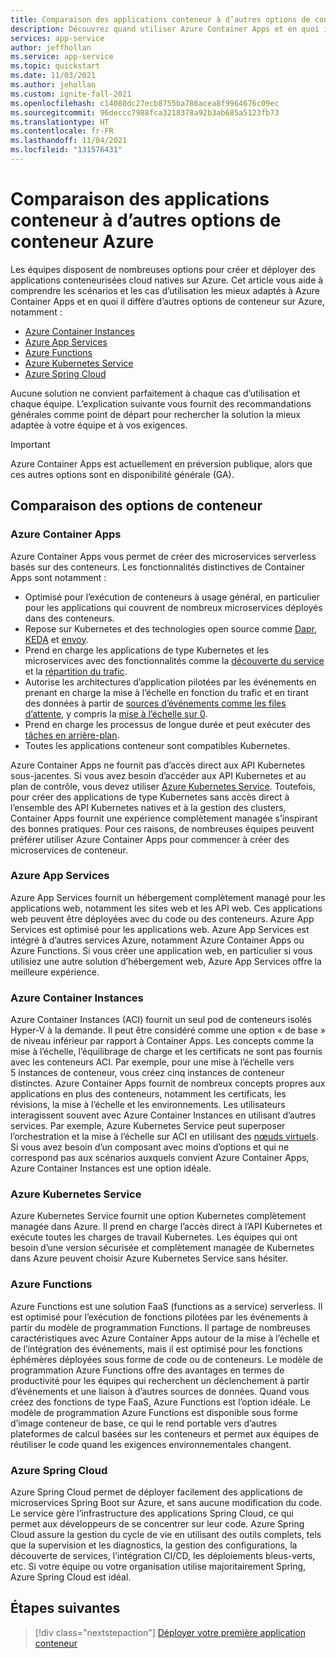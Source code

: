 ```yaml
---
title: Comparaison des applications conteneur à d’autres options de conteneur Azure
description: Découvrez quand utiliser Azure Container Apps et en quoi il diffère d’autres options de conteneur, notamment Azure Container Instances, Azure App Services, Azure Functions et Azure Kubernetes Service.
services: app-service
author: jeffhollan
ms.service: app-service
ms.topic: quickstart
ms.date: 11/03/2021
ms.author: jehollan
ms.custom: ignite-fall-2021
ms.openlocfilehash: c14080dc27ecb8755ba786acea8f9964676c09ec
ms.sourcegitcommit: 96deccc7988fca3218378a92b3ab685a5123fb73
ms.translationtype: HT
ms.contentlocale: fr-FR
ms.lasthandoff: 11/04/2021
ms.locfileid: "131576431"
---
```

# <a name="comparing-container-apps-with-other-azure-container-options"></a>Comparaison des applications conteneur à d’autres options de conteneur Azure

Les équipes disposent de nombreuses options pour créer et déployer des applications conteneurisées cloud natives sur Azure. Cet article vous aide à comprendre les scénarios et les cas d’utilisation les mieux adaptés à Azure Container Apps et en quoi il diffère d’autres options de conteneur sur Azure, notamment :  
- [Azure Container Instances](#azure-container-instances)
- [Azure App Services](#azure-app-services)
- [Azure Functions](#azure-functions)
- [Azure Kubernetes Service](#azure-kubernetes-service)
- [Azure Spring Cloud](#azure-spring-cloud)

Aucune solution ne convient parfaitement à chaque cas d’utilisation et chaque équipe. L’explication suivante vous fournit des recommandations générales comme point de départ pour rechercher la solution la mieux adaptée à votre équipe et à vos exigences.

> [!IMPORTANT]
> Azure Container Apps est actuellement en préversion publique, alors que ces autres options sont en disponibilité générale (GA).


## <a name="container-option-comparisons"></a>Comparaison des options de conteneur

### <a name="azure-container-apps"></a>Azure Container Apps
Azure Container Apps vous permet de créer des microservices serverless basés sur des conteneurs. Les fonctionnalités distinctives de Container Apps sont notamment :

* Optimisé pour l’exécution de conteneurs à usage général, en particulier pour les applications qui couvrent de nombreux microservices déployés dans des conteneurs.
* Repose sur Kubernetes et des technologies open source comme [Dapr](https://dapr.io/), [KEDA](https://keda.sh/) et [envoy](https://www.envoyproxy.io/).
* Prend en charge les applications de type Kubernetes et les microservices avec des fonctionnalités comme la [découverte du service](connect-apps.md) et la [répartition du trafic](revisions.md).
* Autorise les architectures d’application pilotées par les événements en prenant en charge la mise à l’échelle en fonction du trafic et en tirant des données à partir de [sources d’événements comme les files d’attente](scale-app.md), y compris la [mise à l’échelle sur 0](scale-app.md).
* Prend en charge les processus de longue durée et peut exécuter des [tâches en arrière-plan](background-processing.md).
* Toutes les applications conteneur sont compatibles Kubernetes.

Azure Container Apps ne fournit pas d’accès direct aux API Kubernetes sous-jacentes. Si vous avez besoin d’accéder aux API Kubernetes et au plan de contrôle, vous devez utiliser [Azure Kubernetes Service](../aks/intro-kubernetes.md). Toutefois, pour créer des applications de type Kubernetes sans accès direct à l’ensemble des API Kubernetes natives et à la gestion des clusters, Container Apps fournit une expérience complètement managée s’inspirant des bonnes pratiques. Pour ces raisons, de nombreuses équipes peuvent préférer utiliser Azure Container Apps pour commencer à créer des microservices de conteneur.

### <a name="azure-app-services"></a>Azure App Services
Azure App Services fournit un hébergement complètement managé pour les applications web, notamment les sites web et les API web. Ces applications web peuvent être déployées avec du code ou des conteneurs. Azure App Services est optimisé pour les applications web. Azure App Services est intégré à d’autres services Azure, notamment Azure Container Apps ou Azure Functions. Si vous créer une application web, en particulier si vous utilisiez une autre solution d’hébergement web, Azure App Services offre la meilleure expérience.

### <a name="azure-container-instances"></a>Azure Container Instances
Azure Container Instances (ACI) fournit un seul pod de conteneurs isolés Hyper-V à la demande. Il peut être considéré comme une option « de base » de niveau inférieur par rapport à Container Apps. Les concepts comme la mise à l’échelle, l’équilibrage de charge et les certificats ne sont pas fournis avec les conteneurs ACI. Par exemple, pour une mise à l’échelle vers 5 instances de conteneur, vous créez cinq instances de conteneur distinctes. Azure Container Apps fournit de nombreux concepts propres aux applications en plus des conteneurs, notamment les certificats, les révisions, la mise à l’échelle et les environnements. Les utilisateurs interagissent souvent avec Azure Container Instances en utilisant d’autres services. Par exemple, Azure Kubernetes Service peut superposer l’orchestration et la mise à l’échelle sur ACI en utilisant des [nœuds virtuels](../aks/virtual-nodes.md). Si vous avez besoin d’un composant avec moins d’options et qui ne correspond pas aux scénarios auxquels convient Azure Container Apps, Azure Container Instances est une option idéale.

### <a name="azure-kubernetes-service"></a>Azure Kubernetes Service
Azure Kubernetes Service fournit une option Kubernetes complètement managée dans Azure. Il prend en charge l’accès direct à l’API Kubernetes et exécute toutes les charges de travail Kubernetes. Les équipes qui ont besoin d’une version sécurisée et complètement managée de Kubernetes dans Azure peuvent choisir Azure Kubernetes Service sans hésiter.

### <a name="azure-functions"></a>Azure Functions
Azure Functions est une solution FaaS (functions as a service) serverless. Il est optimisé pour l’exécution de fonctions pilotées par les événements à partir du modèle de programmation Functions. Il partage de nombreuses caractéristiques avec Azure Container Apps autour de la mise à l’échelle et de l’intégration des événements, mais il est optimisé pour les fonctions éphémères déployées sous forme de code ou de conteneurs. Le modèle de programmation Azure Functions offre des avantages en termes de productivité pour les équipes qui recherchent un déclenchement à partir d’événements et une liaison à d’autres sources de données. Quand vous créez des fonctions de type FaaS, Azure Functions est l’option idéale. Le modèle de programmation Azure Functions est disponible sous forme d’image conteneur de base, ce qui le rend portable vers d’autres plateformes de calcul basées sur les conteneurs et permet aux équipes de réutiliser le code quand les exigences environnementales changent.

### <a name="azure-spring-cloud"></a>Azure Spring Cloud
Azure Spring Cloud permet de déployer facilement des applications de microservices Spring Boot sur Azure, et sans aucune modification du code. Le service gère l’infrastructure des applications Spring Cloud, ce qui permet aux développeurs de se concentrer sur leur code. Azure Spring Cloud assure la gestion du cycle de vie en utilisant des outils complets, tels que la supervision et les diagnostics, la gestion des configurations, la découverte de services, l’intégration CI/CD, les déploiements bleus-verts, etc. Si votre équipe ou votre organisation utilise majoritairement Spring, Azure Spring Cloud est idéal.

## <a name="next-steps"></a>Étapes suivantes

> [!div class="nextstepaction"]
> [Déployer votre première application conteneur](get-started.md)